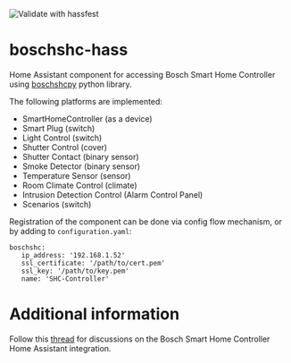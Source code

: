 ![Validate with hassfest](https://github.com/tschamm/boschshc-hass/workflows/Validate%20with%20hassfest/badge.svg)

# boschshc-hass

Home Assistant component for accessing Bosch Smart Home Controller using [boschshcpy](https://github.com/tschamm/boschshcpy) python library.

The following platforms are implemented:

* SmartHomeController (as a device)
* Smart Plug (switch)
* Light Control (switch)
* Shutter Control (cover)
* Shutter Contact (binary sensor)
* Smoke Detector (binary sensor)
* Temperature Sensor (sensor)
* Room Climate Control (climate)
* Intrusion Detection Control (Alarm Control Panel)
* Scenarios (switch)

Registration of the component can be done via config flow mechanism, or by adding to `configuration.yaml`:

```
boschshc:
   ip_address: '192.168.1.52'
   ssl_certificate: '/path/to/cert.pem'
   ssl_key: '/path/to/key.pem'
   name: 'SHC-Controller'
```

# Additional information

Follow this [thread](https://community.home-assistant.io/t/bosch-smart-home/115864) for discussions on the Bosch Smart Home Controller Home Assistant integration.
